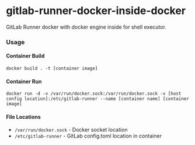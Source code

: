 # gitlab-runner-docker-inside-docker
GitLab Runner docker with docker engine inside for shell executor.

### Usage

#### Container Build

```shell
docker build . -t [container image]
```

#### Container Run

```shell
docker run -d -v /var/run/docker.sock:/var/run/docker.sock -v [host config location]:/etc/gitlab-runner --name [container name] [container image]
```

#### File Locations

* `/var/run/docker.sock` - Docker socket location
* `/etc/gitlab-runner` - GitLab config.toml location in container
